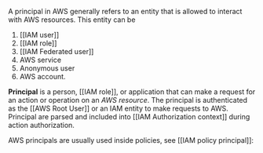 A principal in AWS generally refers to an entity that is allowed to interact with AWS resources. This entity can be 

1. [[IAM user]]
2. [[IAM role]]
3. [[IAM Federated user]]
4. AWS service
5. Anonymous user
6. AWS account.

 **Principal** is a person, [[IAM role]], or application that can make a request for an action or operation on an *AWS resource*. The principal is authenticated as the [[AWS Root User]] or an IAM entity to make requests to AWS. Principal are parsed and included into [[IAM Authorization context]] during action authorization.
 
AWS principals are usually used inside policies, see [[IAM policy principal]]: